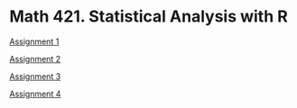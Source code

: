 # Math 421. Statistical Analysis with R

[Assignment 1](Assignment1.html)

[Assignment 2](Assignment2.html)

[Assignment 3](Assignment3.html)

[Assignment 4](Assignment4.html)